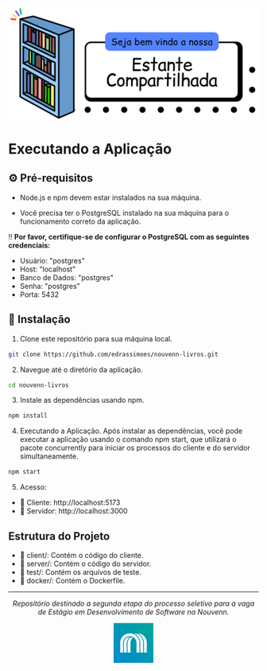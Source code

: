 ![Estante](client/src/assets/teste4.png "Estante")

# Executando a Aplicação

## ⚙️ Pré-requisitos

- Node.js e npm devem estar instalados na sua máquina.

- Você precisa ter o PostgreSQL instalado na sua máquina para o funcionamento correto da aplicação.

‼️ **Por favor, certifique-se de configurar o PostgreSQL com as seguintes credenciais:**
  - Usuário: "postgres"
  - Host: "localhost"
  - Banco de Dados: "postgres"
  - Senha: "postgres"
  - Porta: 5432

## 📌 Instalação

1. Clone este repositório para sua máquina local.

```bash
git clone https://github.com/edrassimoes/nouvenn-livros.git
```

2. Navegue até o diretório da aplicação.
```bash
cd nouvenn-livros
```

3. Instale as dependências usando npm.
```bash
npm install
```

4. Executando a Aplicação.
Após instalar as dependências, você pode executar a aplicação usando o comando npm start, que utilizará o pacote concurrently para iniciar os processos do cliente e do servidor simultaneamente.
```bash
npm start
```
5. Acesso:
- 👤 Cliente: http://localhost:5173
- 📡 Servidor: http://localhost:3000

## Estrutura do Projeto
- 📂 client/: Contém o código do cliente.
- 📂 server/: Contém o código do servidor.
- 📂 test/: Contém os arquivos de teste.
- 📂 docker/: Contém o Dockerfile.

---

<div display="flex" align="center">
  <p font-size="12px"><i>Repositório destinado a segunda etapa do processo seletivo para a vaga de Estágio em Desenvolvimento de Software na Nouvenn.</i></p>
  <img src="client/src/assets/nouvenn_logo.jpg" alt="Nouvenn logo" width="80" height="80">
</div>
